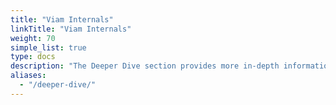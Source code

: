 ```yaml
---
title: "Viam Internals"
linkTitle: "Viam Internals"
weight: 70
simple_list: true
type: docs
description: "The Deeper Dive section provides more in-depth information on Viam's architecture, operations, and communication methods."
aliases:
  - "/deeper-dive/"
---
```

